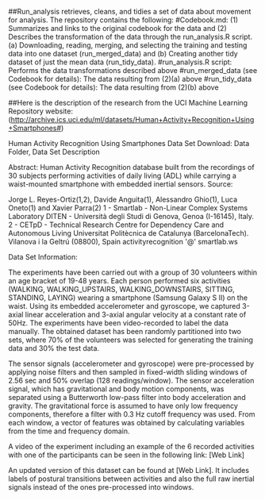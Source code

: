 ##Run_analysis retrieves, cleans, and tidies a set of data about movement for analysis. The repository contains the following:
#Codebook.md: 
        (1) Summarizes and links to the original codebook for the data and
        (2) Describes the transformation of the data through the run_analysis.R script. 
                (a) Downloading, reading, merging, and selecting the training and
                testing data into one dataset (run_merged_data) and
                (b) Creating another tidy dataset of just the mean data (run_tidy_data).
#run_analysis.R script: 
        Performs the data transformations described above
#run_merged_data (see Codebook for details): 
        The data resulting from (2)(a) above
#run_tidy_data (see Codebook for details):
        The data resulting from (2)(b) above

##Here is the description of the research from the UCI Machine Learning Repository website:
(http://archive.ics.uci.edu/ml/datasets/Human+Activity+Recognition+Using+Smartphones#)

Human Activity Recognition Using Smartphones Data Set
Download: Data Folder, Data Set Description

Abstract: Human Activity Recognition database built from the recordings of 30 subjects performing activities of daily living (ADL) while carrying a waist-mounted smartphone with embedded inertial sensors.
Source:

Jorge L. Reyes-Ortiz(1,2), Davide Anguita(1), Alessandro Ghio(1), Luca Oneto(1) and Xavier Parra(2)
1 - Smartlab - Non-Linear Complex Systems Laboratory
DITEN - Università degli Studi di Genova, Genoa (I-16145), Italy.
2 - CETpD - Technical Research Centre for Dependency Care and Autonomous Living
Universitat Politècnica de Catalunya (BarcelonaTech). Vilanova i la Geltrú (08800), Spain
activityrecognition '@' smartlab.ws


Data Set Information:

The experiments have been carried out with a group of 30 volunteers within an age bracket of 19-48 years. Each person performed six activities (WALKING, WALKING_UPSTAIRS, WALKING_DOWNSTAIRS, SITTING, STANDING, LAYING) wearing a smartphone (Samsung Galaxy S II) on the waist. Using its embedded accelerometer and gyroscope, we captured 3-axial linear acceleration and 3-axial angular velocity at a constant rate of 50Hz. The experiments have been video-recorded to label the data manually. The obtained dataset has been randomly partitioned into two sets, where 70% of the volunteers was selected for generating the training data and 30% the test data.

The sensor signals (accelerometer and gyroscope) were pre-processed by applying noise filters and then sampled in fixed-width sliding windows of 2.56 sec and 50% overlap (128 readings/window). The sensor acceleration signal, which has gravitational and body motion components, was separated using a Butterworth low-pass filter into body acceleration and gravity. The gravitational force is assumed to have only low frequency components, therefore a filter with 0.3 Hz cutoff frequency was used. From each window, a vector of features was obtained by calculating variables from the time and frequency domain.

A video of the experiment including an example of the 6 recorded activities with one of the participants can be seen in the following link: [Web Link]

An updated version of this dataset can be found at [Web Link]. It includes labels of postural transitions between activities and also the full raw inertial signals instead of the ones pre-processed into windows.
